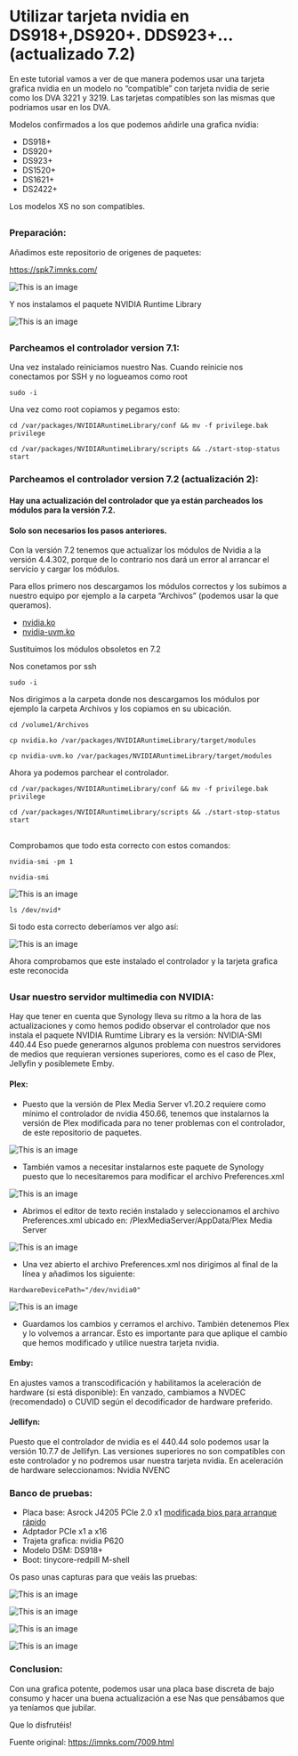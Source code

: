 # Utilizar tarjeta nvidia en DS918+,DS920+. DDS923+... (actualizado 7.2)

En este tutorial vamos a ver de que manera podemos usar una tarjeta grafica nvidia en un modelo no “compatible” con tarjeta nvidia de serie como los DVA 3221 y 3219. Las tarjetas compatibles son las mismas que podriamos usar en los DVA.

Modelos confirmados a los que podemos añdirle una grafica nvidia:
-	DS918+
-	DS920+
-	DS923+
-	DS1520+
-	DS1621+
-	DS2422+

Los modelos XS no son compatibles.

##
### Preparación:

Añadimos este repositorio de origenes de paquetes:

https://spk7.imnks.com/


![This is an image](imagenes/nvidia1.png)


Y nos instalamos el paquete NVIDIA Runtime Library

![This is an image](imagenes/nvidia2.png)

##
### Parcheamos el controlador version 7.1:

Una vez instalado reiniciamos nuestro Nas. Cuando reinicie nos conectamos por SSH y no logueamos como root

```
sudo -i
```
Una vez como root copiamos y pegamos esto:
```
cd /var/packages/NVIDIARuntimeLibrary/conf && mv -f privilege.bak privilege
```

```
cd /var/packages/NVIDIARuntimeLibrary/scripts && ./start-stop-status start
```

### Parcheamos el controlador version 7.2 (actualización 2):

#### Hay una actualización del controlador que ya están parcheados los módulos para la versión 7.2.

#### Solo son necesarios los pasos anteriores.


Con la versión 7.2 tenemos que actualizar los módulos de Nvidia a la versión 4.4.302, porque de lo contrario nos dará un error al arrancar el servicio y cargar los módulos.

Para ellos primero nos descargamos los módulos correctos y los subimos a nuestro equipo por ejemplo a la carpeta “Archivos” (podemos usar la que queramos).

- [nvidia.ko](https://github.com/AuxXxilium/arc-modules/blob/main/official/hda1/denverton-4.4.302/nvidia.ko) 
- [nvidia-uvm.ko](https://github.com/AuxXxilium/arc-modules/blob/main/official/hda1/denverton-4.4.302/nvidia-uvm.ko)

Sustituimos los módulos obsoletos en 7.2

Nos conetamos por ssh 

```
sudo -i
```
Nos dirigimos a la carpeta donde nos descargamos los módulos por ejemplo la carpeta Archivos y los copiamos en su ubicación.

```
cd /volume1/Archivos
```
```
cp nvidia.ko /var/packages/NVIDIARuntimeLibrary/target/modules
```
```
cp nvidia-uvm.ko /var/packages/NVIDIARuntimeLibrary/target/modules
```
Ahora ya podemos parchear el controlador.

```
cd /var/packages/NVIDIARuntimeLibrary/conf && mv -f privilege.bak privilege
```
```
cd /var/packages/NVIDIARuntimeLibrary/scripts && ./start-stop-status start
```

##
Comprobamos que todo esta correcto con estos comandos:



```
nvidia-smi -pm 1
```

```
nvidia-smi
```

![This is an image](imagenes/nvidia4.png)

```
ls /dev/nvid*
```
Si todo esta correcto deberíamos ver algo así:

![This is an image](imagenes/nvidia3.png)

Ahora comprobamos que este instalado el controlador y la tarjeta grafica este reconocida


##


### Usar nuestro servidor multimedia con NVIDIA:

Hay que tener en cuenta que Synology lleva su ritmo a la hora de las actualizaciones y como hemos podido observar el controlador que nos instala el paquete NVIDIA Rumtime Library es la versión: NVIDIA-SMI 440.44
Eso puede generarnos algunos problema con nuestros servidores de medios que requieran versiones superiores, como es el caso de Plex, Jellyfin y posiblemete Emby.


#### Plex:

- Puesto que la versión de Plex Media Server v1.20.2 requiere como mínimo el controlador de nvidia 450.66, tenemos que instalarnos la versión de Plex modificada para no tener problemas con el controlador, de este repositorio de paquetes.

![This is an image](imagenes/nvidia5.png)


- También vamos a necesitar instalarnos este paquete de Synology puesto que lo necesitaremos para modificar el archivo Preferences.xml


![This is an image](imagenes/nvidia6.png)


- Abrimos el editor de texto recién instalado y seleccionamos el archivo Preferences.xml ubicado en: /PlexMediaServer/AppData/Plex Media Server


![This is an image](imagenes/nvidia7.png)


- Una vez abierto el archivo Preferences.xml nos dirigimos al final de la línea y añadimos los siguiente:

```
HardwareDevicePath="/dev/nvidia0"
```


![This is an image](imagenes/nvidia8.png)


- Guardamos los cambios y cerramos el archivo. También detenemos Plex y lo volvemos a arrancar. Esto es importante para que aplique el cambio que hemos modificado y utilice nuestra tarjeta nvidia.


#### Emby:


En ajustes vamos a transcodificación y habilitamos la aceleración de hardware (si está disponible): 
En vanzado, cambiamos a NVDEC (recomendado) o CUVID según el decodificador de hardware preferido.


#### Jellifyn:


Puesto que el controlador de nvidia es el 440.44 solo podemos usar la versión 10.7.7 de Jellifyn. Las versiones superiores no son compatibles con este controlador y no podremos usar nuestra tarjeta nvidia.
En aceleración de hardware seleccionamos: Nvidia NVENC


### Banco de pruebas:


- Placa base: Asrock J4205  PCIe 2.0 x1
[modificada bios para arranque rápido]( https://xpenology.com/forum/topic/63876-j3455-xpenology-slow-boot-solution/page/2/)
- Adptador PCIe x1 a x16
- Trajeta grafica: nvidia P620
- Modelo DSM: DS918+
- Boot: tinycore-redpill M-shell 

Os paso unas capturas para que veáis las pruebas:


![This is an image](imagenes/nvidia9.png)



![This is an image](imagenes/nvidia12.png)



![This is an image](imagenes/nvidia10.png)



![This is an image](imagenes/nvidia11.png)


### Conclusion:

Con una grafica potente, podemos usar una placa base discreta de bajo consumo y hacer una buena actualización a ese Nas que pensábamos que ya teníamos que jubilar. 

Que lo disfrutéis!

Fuente original: https://imnks.com/7009.html
